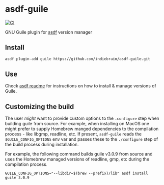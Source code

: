 # asdf-guile

[![CI](https://github.com/indiebrain/asdf-guile/actions/workflows/asdf-guile.yml/badge.svg?branch=master)](https://github.com/indiebrain/asdf-guile/actions/workflows/asdf-guile.yml)

GNU Guile plugin for [asdf](https://github.com/asdf-vm/asdf) version manager

## Install

```sh
asdf plugin-add guile https://github.com/indiebrain/asdf-guile.git
```

## Use

Check [asdf readme](https://github.com/asdf-vm/asdf/blob/master/README.md) for instructions on how to install & manage versions of Guile.

## Customizing the build

The user _might_ want to provide custom options to the `.configure`
step when building guile from source. For example, when installing on
MacOS one might prefer to supply Homebrew manged dependencies to the
compilation process - like libgmp, readline, etc. If present,
`asdf-guile` reads the `$GUILE_CONFIG_OPTIONS` env var and passes
these to the `./configure` step of the build process during
installation.

For example, the following command builds guile v3.0.9 from source and
uses the Homebrew managed versions of readline, gmp, etc during the
compilation process.

```
GUILE_CONFIG_OPTIONS="--libdir=$(brew --prefix)/lib" asdf install guile 3.0.9
```
